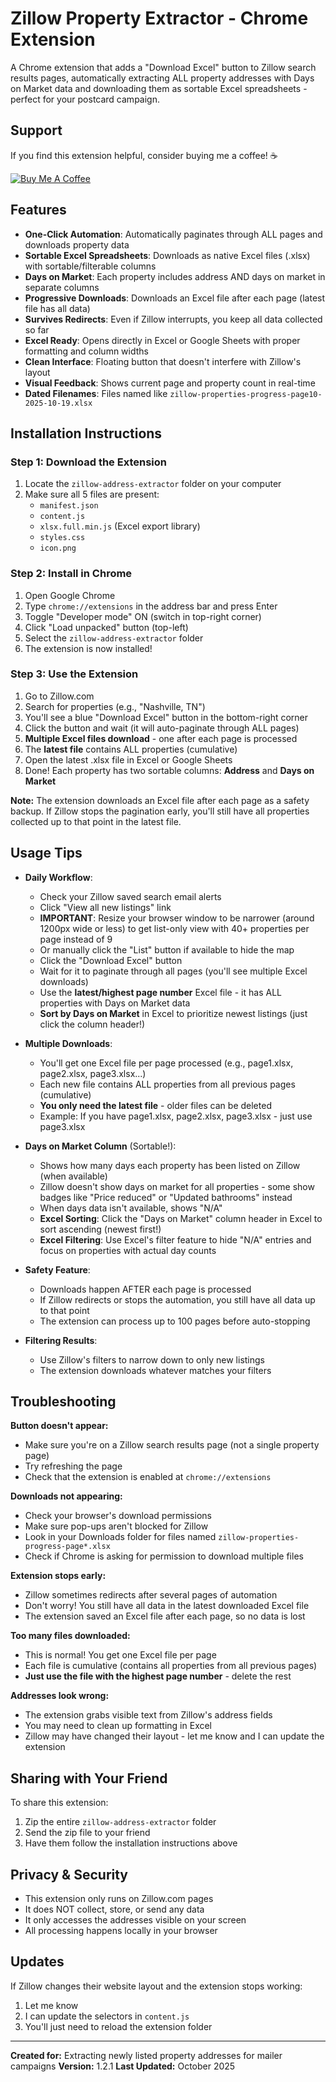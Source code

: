 # Zillow Property Extractor - Chrome Extension

A Chrome extension that adds a "Download Excel" button to Zillow search results pages, automatically extracting ALL property addresses with Days on Market data and downloading them as sortable Excel spreadsheets - perfect for your postcard campaign.

## Support

If you find this extension helpful, consider buying me a coffee! ☕

[![Buy Me A Coffee](https://img.shields.io/badge/Buy%20Me%20A%20Coffee-support-yellow.svg?style=for-the-badge&logo=buy-me-a-coffee)](https://buymeacoffee.com/madswitchman)

## Features

- **One-Click Automation**: Automatically paginates through ALL pages and downloads property data
- **Sortable Excel Spreadsheets**: Downloads as native Excel files (.xlsx) with sortable/filterable columns
- **Days on Market**: Each property includes address AND days on market in separate columns
- **Progressive Downloads**: Downloads an Excel file after each page (latest file has all data)
- **Survives Redirects**: Even if Zillow interrupts, you keep all data collected so far
- **Excel Ready**: Opens directly in Excel or Google Sheets with proper formatting and column widths
- **Clean Interface**: Floating button that doesn't interfere with Zillow's layout
- **Visual Feedback**: Shows current page and property count in real-time
- **Dated Filenames**: Files named like `zillow-properties-progress-page10-2025-10-19.xlsx`

## Installation Instructions

### Step 1: Download the Extension
1. Locate the `zillow-address-extractor` folder on your computer
2. Make sure all 5 files are present:
   - `manifest.json`
   - `content.js`
   - `xlsx.full.min.js` (Excel export library)
   - `styles.css`
   - `icon.png`

### Step 2: Install in Chrome
1. Open Google Chrome
2. Type `chrome://extensions` in the address bar and press Enter
3. Toggle "Developer mode" ON (switch in top-right corner)
4. Click "Load unpacked" button (top-left)
5. Select the `zillow-address-extractor` folder
6. The extension is now installed!

### Step 3: Use the Extension
1. Go to Zillow.com
2. Search for properties (e.g., "Nashville, TN")
3. You'll see a blue "Download Excel" button in the bottom-right corner
4. Click the button and wait (it will auto-paginate through ALL pages)
5. **Multiple Excel files download** - one after each page is processed
6. The **latest file** contains ALL properties (cumulative)
7. Open the latest .xlsx file in Excel or Google Sheets
8. Done! Each property has two sortable columns: **Address** and **Days on Market**

**Note:** The extension downloads an Excel file after each page as a safety backup. If Zillow stops the pagination early, you'll still have all properties collected up to that point in the latest file.

## Usage Tips

- **Daily Workflow**:
  - Check your Zillow saved search email alerts
  - Click "View all new listings" link
  - **IMPORTANT**: Resize your browser window to be narrower (around 1200px wide or less) to get list-only view with 40+ properties per page instead of 9
  - Or manually click the "List" button if available to hide the map
  - Click the "Download Excel" button
  - Wait for it to paginate through all pages (you'll see multiple Excel downloads)
  - Use the **latest/highest page number** Excel file - it has ALL properties with Days on Market data
  - **Sort by Days on Market** in Excel to prioritize newest listings (just click the column header!)

- **Multiple Downloads**:
  - You'll get one Excel file per page processed (e.g., page1.xlsx, page2.xlsx, page3.xlsx...)
  - Each new file contains ALL properties from all previous pages (cumulative)
  - **You only need the latest file** - older files can be deleted
  - Example: If you have page1.xlsx, page2.xlsx, page3.xlsx - just use page3.xlsx

- **Days on Market Column** (Sortable!):
  - Shows how many days each property has been listed on Zillow (when available)
  - Zillow doesn't show days on market for all properties - some show badges like "Price reduced" or "Updated bathrooms" instead
  - When days data isn't available, shows "N/A"
  - **Excel Sorting**: Click the "Days on Market" column header in Excel to sort ascending (newest first!)
  - **Excel Filtering**: Use Excel's filter feature to hide "N/A" entries and focus on properties with actual day counts

- **Safety Feature**:
  - Downloads happen AFTER each page is processed
  - If Zillow redirects or stops the automation, you still have all data up to that point
  - The extension can process up to 100 pages before auto-stopping

- **Filtering Results**:
  - Use Zillow's filters to narrow down to only new listings
  - The extension downloads whatever matches your filters

## Troubleshooting

**Button doesn't appear:**
- Make sure you're on a Zillow search results page (not a single property page)
- Try refreshing the page
- Check that the extension is enabled at `chrome://extensions`

**Downloads not appearing:**
- Check your browser's download permissions
- Make sure pop-ups aren't blocked for Zillow
- Look in your Downloads folder for files named `zillow-properties-progress-page*.xlsx`
- Check if Chrome is asking for permission to download multiple files

**Extension stops early:**
- Zillow sometimes redirects after several pages of automation
- Don't worry! You still have all data in the latest downloaded Excel file
- The extension saved an Excel file after each page, so no data is lost

**Too many files downloaded:**
- This is normal! You get one Excel file per page
- Each file is cumulative (contains all properties from all previous pages)
- **Just use the file with the highest page number** - delete the rest

**Addresses look wrong:**
- The extension grabs visible text from Zillow's address fields
- You may need to clean up formatting in Excel
- Zillow may have changed their layout - let me know and I can update the extension

## Sharing with Your Friend

To share this extension:
1. Zip the entire `zillow-address-extractor` folder
2. Send the zip file to your friend
3. Have them follow the installation instructions above

## Privacy & Security

- This extension only runs on Zillow.com pages
- It does NOT collect, store, or send any data
- It only accesses the addresses visible on your screen
- All processing happens locally in your browser

## Updates

If Zillow changes their website layout and the extension stops working:
1. Let me know
2. I can update the selectors in `content.js`
3. You'll just need to reload the extension folder

---

**Created for:** Extracting newly listed property addresses for mailer campaigns
**Version:** 1.2.1
**Last Updated:** October 2025
